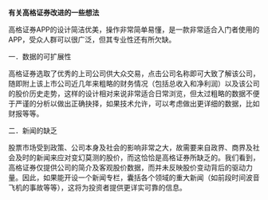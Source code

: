 **有关高格证券改进的一些想法**

  高格证券APP的设计简洁优美，操作非常简单易懂，是一款非常适合入门者使用的APP，受众人群可以很广泛，但其专业性还有所欠缺。

一．数据的可扩展性

  高格证券选取了优秀的上司公司供大众交易，点击公司名称即可大致了解该公司，随即附上该上市公司近几年来粗略的财务情况（包括总收入和净利润）以及该公司的股价历史走势，这样的设计相对来说非常适合日常浏览，但太过粗略的数据不便于严谨的分析以做出正确抉择，如果技术允许，可以考虑做出更详细的数据，比如财报等等。

二．新闻的缺乏

  股票市场受到政策、公司本身及社会的影响非常之大，故需要来自政界、商界及社会及时的新闻来应对变幻莫测的股价，而这恰恰是高格证券所缺乏的。我们看到，高格证券仅提供公司的简介及客观股价数据，而并未反映股价变动背后的驱动力量。因此，如果能开设一个新闻专栏，囊括各个领域的重大新闻（如前段时间波音飞机的事故等等），这将为投资者提供更详实可靠的信息。